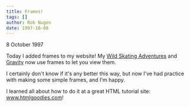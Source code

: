 ```yaml
---
title: Frames!
tags: []
author: Rob Nugen
date: 1997-10-08
---
```


<p class=date>8 October 1997</p>

<p>
Today I added frames to my website! My <a href=../../skate/frame.html>Wild Skating Adventures</a> and <a href=../../gravity/frame.html>Gravity</a> now use frames to let you view them.
<p>
I certainly don't know if it's any better this way, but now I've had practice with making some simple frames, and I'm happy.
<p>
I learned all about how to do it at a great HTML tutorial site: <a href=http://www.htmlgoodies.com>www.htmlgoodies.com</a>!
<p>

